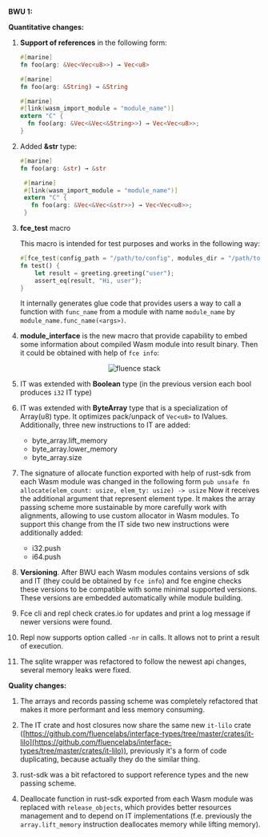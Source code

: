 **BWU 1:**

**Quantitative changes:**

1. **Support of references** in the following form:
     ```rust
    #[marine]
    fn foo(arg: &Vec<Vec<u8>>) → Vec<u8>
    ```

    ```rust
    #[marine]
    fn foo(arg: &String) → &String
   ```

    ```rust
    #[marine]
    #[link(wasm_import_module = "module_name")]
    extern "C" {
      fn foo(arg: &Vec<&Vec<&String>>) → Vec<Vec<u8>>;
    }
   ```
    

2. Added **&str** type:
     ```rust
    #[marine]
    fn foo(arg: &str) → &str
    ```
    
   ```rust
    #[marine]
    #[link(wasm_import_module = "module_name")]
    extern "C" {
      fn foo(arg: &Vec<&Vec<&str>>) → Vec<Vec<u8>>;
    }
   ```
   

3. **fce_test** macro

    This macro is intended for test purposes and works in the following way:

    ```rust
    #[fce_test(config_path = "/path/to/config", modules_dir = "/path/to/service/modules/dir")]
    fn test() { 
        let result = greeting.greeting("user");
        assert_eq(result, "Hi, user"); 
    }
   ```

    It internally generates glue code that provides users a way to call a function with `func_name` from a module with name `module_name` by `module_name.func_name(<args>)`.

4. **module_interface** is the new macro that provide capability to embed some information about compiled Wasm module into result binary. Then it could be obtained with help of `fce info`: 

<p align="center" width="100%">
    <img alt="fluence stack" align="center" src="images/fce_info.png" />
</p>


5.  IT was extended with **Boolean** type (in the previous version each bool produces `i32` IT type)


6. IT was extended with **ByteArray** type that is a specialization of Array(u8) type. It optimizes pack/unpack of `Vec<u8>` to IValues. Additionally, three new instructions to IT are added:

   - byte_array.lift_memory
   - byte_array.lower_memory
   - byte_array.size


7. The signature of allocate function exported with help of rust-sdk from each Wasm module was changed in the following form
`pub unsafe fn allocate(elem_count: usize, elem_ty: usize) -> usize`
Now it receives the additional argument that represent element type. It makes the array passing scheme more sustainable by more carefully work with alignments, allowing to use custom allocator in Wasm modules. To support this change from the IT side two new instructions were additionally added:

   - i32.push
   - i64.push


8. **Versioning**. After BWU each Wasm modules contains versions of sdk and IT (they could be obtained by `fce info`) and fce engine checks these versions to be compatible with some minimal supported versions. These versions are embedded automatically while module building.


9. Fce cli and repl check crates.io for updates and print a log message if newer versions were found. 


10. Repl now supports option called `-nr` in calls. It allows not to print a result of execution.


11. The sqlite wrapper was refactored to follow the newest api changes, several memory leaks were fixed.


**Quality changes:**

1. The arrays and records passing scheme was completely refactored that makes it more performant and less memory consuming.
   

2. The IT crate and host closures now share the same new `it-lilo` crate ([https://github.com/fluencelabs/interface-types/tree/master/crates/it-lilo](https://github.com/fluencelabs/interface-types/tree/master/crates/it-lilo)), previously it's a form of code duplicating, because actually they do the similar thing.


3. rust-sdk was a bit refactored to support reference types and the new passing scheme.


4. Deallocate function in rust-sdk exported from each Wasm module was replaced with `release_objects`, which provides better resources management and to depend on IT implementations (f.e. previously the `array.lift_memory` instruction deallocates memory while lifting memory).
